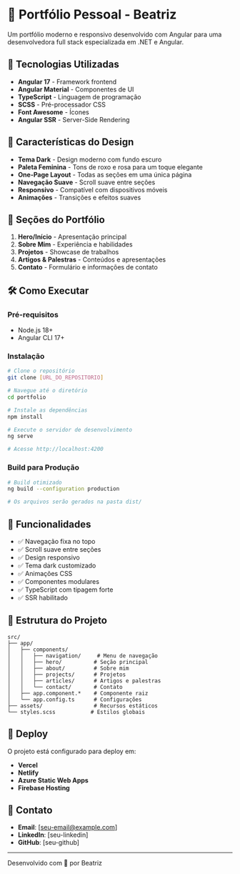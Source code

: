 # 💜 Portfólio Pessoal - Beatriz

Um portfólio moderno e responsivo desenvolvido com Angular para uma desenvolvedora full stack especializada em .NET e Angular.

## 🚀 Tecnologias Utilizadas

- **Angular 17** - Framework frontend
- **Angular Material** - Componentes de UI
- **TypeScript** - Linguagem de programação
- **SCSS** - Pré-processador CSS
- **Font Awesome** - Ícones
- **Angular SSR** - Server-Side Rendering

## 🎨 Características do Design

- **Tema Dark** - Design moderno com fundo escuro
- **Paleta Feminina** - Tons de roxo e rosa para um toque elegante
- **One-Page Layout** - Todas as seções em uma única página
- **Navegação Suave** - Scroll suave entre seções
- **Responsivo** - Compatível com dispositivos móveis
- **Animações** - Transições e efeitos suaves

## 📱 Seções do Portfólio

1. **Hero/Início** - Apresentação principal
2. **Sobre Mim** - Experiência e habilidades
3. **Projetos** - Showcase de trabalhos
4. **Artigos & Palestras** - Conteúdos e apresentações
5. **Contato** - Formulário e informações de contato

## 🛠️ Como Executar

### Pré-requisitos
- Node.js 18+
- Angular CLI 17+

### Instalação
```bash
# Clone o repositório
git clone [URL_DO_REPOSITORIO]

# Navegue até o diretório
cd portfolio

# Instale as dependências
npm install

# Execute o servidor de desenvolvimento
ng serve

# Acesse http://localhost:4200
```

### Build para Produção
```bash
# Build otimizado
ng build --configuration production

# Os arquivos serão gerados na pasta dist/
```

## 🎯 Funcionalidades

- ✅ Navegação fixa no topo
- ✅ Scroll suave entre seções
- ✅ Design responsivo
- ✅ Tema dark customizado
- ✅ Animações CSS
- ✅ Componentes modulares
- ✅ TypeScript com tipagem forte
- ✅ SSR habilitado

## 📄 Estrutura do Projeto

```
src/
├── app/
│   ├── components/
│   │   ├── navigation/     # Menu de navegação
│   │   ├── hero/          # Seção principal
│   │   ├── about/         # Sobre mim
│   │   ├── projects/      # Projetos
│   │   ├── articles/      # Artigos e palestras
│   │   └── contact/       # Contato
│   ├── app.component.*    # Componente raiz
│   └── app.config.ts      # Configurações
├── assets/                # Recursos estáticos
└── styles.scss           # Estilos globais
```

## 🚀 Deploy

O projeto está configurado para deploy em:
- **Vercel**
- **Netlify**
- **Azure Static Web Apps**
- **Firebase Hosting**

## 📧 Contato

- **Email**: [seu-email@example.com]
- **LinkedIn**: [seu-linkedin]
- **GitHub**: [seu-github]

---

Desenvolvido com 💜 por Beatriz
